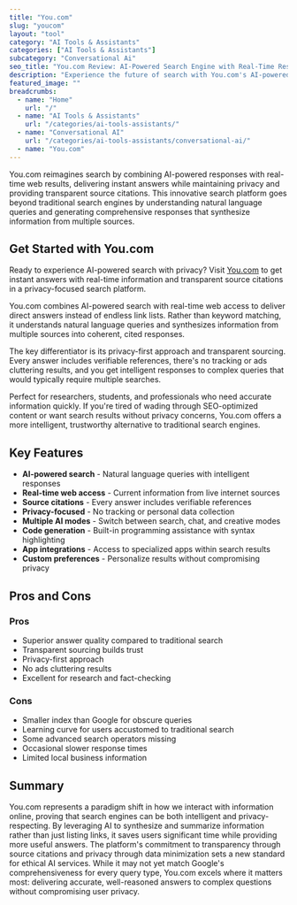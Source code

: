 ```yaml
---
title: "You.com"
slug: "youcom"
layout: "tool"
category: "AI Tools & Assistants"
categories: ["AI Tools & Assistants"]
subcategory: "Conversational Ai"
seo_title: "You.com Review: AI-Powered Search Engine with Real-Time Results"
description: "Experience the future of search with You.com's AI-powered engine. Get instant answers, real-time information, and source citations in a privacy-focused platform."
featured_image: ""
breadcrumbs:
  - name: "Home"
    url: "/"
  - name: "AI Tools & Assistants"
    url: "/categories/ai-tools-assistants/"
  - name: "Conversational AI"
    url: "/categories/ai-tools-assistants/conversational-ai/"
  - name: "You.com"
---
```

You.com reimagines search by combining AI-powered responses with real-time web results, delivering instant answers while maintaining privacy and providing transparent source citations. This innovative search platform goes beyond traditional search engines by understanding natural language queries and generating comprehensive responses that synthesize information from multiple sources.

## Get Started with You.com

Ready to experience AI-powered search with privacy? Visit [You.com](https://you.com) to get instant answers with real-time information and transparent source citations in a privacy-focused search platform.

You.com combines AI-powered search with real-time web access to deliver direct answers instead of endless link lists. Rather than keyword matching, it understands natural language queries and synthesizes information from multiple sources into coherent, cited responses.

The key differentiator is its privacy-first approach and transparent sourcing. Every answer includes verifiable references, there's no tracking or ads cluttering results, and you get intelligent responses to complex queries that would typically require multiple searches.

Perfect for researchers, students, and professionals who need accurate information quickly. If you're tired of wading through SEO-optimized content or want search results without privacy concerns, You.com offers a more intelligent, trustworthy alternative to traditional search engines.

## Key Features

- **AI-powered search** - Natural language queries with intelligent responses
- **Real-time web access** - Current information from live internet sources
- **Source citations** - Every answer includes verifiable references
- **Privacy-focused** - No tracking or personal data collection
- **Multiple AI modes** - Switch between search, chat, and creative modes
- **Code generation** - Built-in programming assistance with syntax highlighting
- **App integrations** - Access to specialized apps within search results
- **Custom preferences** - Personalize results without compromising privacy

## Pros and Cons

### Pros
- Superior answer quality compared to traditional search
- Transparent sourcing builds trust
- Privacy-first approach
- No ads cluttering results
- Excellent for research and fact-checking

### Cons
- Smaller index than Google for obscure queries
- Learning curve for users accustomed to traditional search
- Some advanced search operators missing
- Occasional slower response times
- Limited local business information

## Summary

You.com represents a paradigm shift in how we interact with information online, proving that search engines can be both intelligent and privacy-respecting. By leveraging AI to synthesize and summarize information rather than just listing links, it saves users significant time while providing more useful answers. The platform's commitment to transparency through source citations and privacy through data minimization sets a new standard for ethical AI services. While it may not yet match Google's comprehensiveness for every query type, You.com excels where it matters most: delivering accurate, well-reasoned answers to complex questions without compromising user privacy.